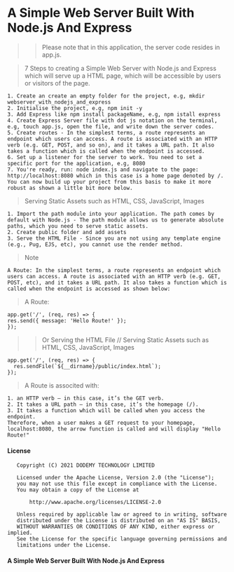 # A Simple Web Server Built With Node.js And Express

> > Please note that in this application, the server code resides in app.js.

> 7 Steps to creating a Simple Web Server with Node.js and Express which will serve up a HTML page, which will be accessible by users or visitors of the page.

```
1. Create an create an empty folder for the project, e.g, mkdir webserver_with_nodejs_and_express
2. Initialise the project, e.g, npm init -y
3. Add Express like npm install packageName, e.g, npm istall express
4. Create Express Server file with dot js notation on the terminal, e.g, touch app.js, open the file, and write down the server codes.
5. Create routes - In the simplest terms, a route represents an endpoint which users can access. A route is associated with an HTTP verb (e.g. GET, POST, and so on), and it takes a URL path. It also takes a function which is called when the endpoint is accessed.
6. Set up a listener for the server to work. You need to set a specific port for the application, e.g, 8080
7. You're ready, run: node index.js and navigate to the page: http://localhost:8080 which in this case is a home page denoted by /. You can now build up your project from this basis to make it more robust as shown a little bit more below.
```

> Serving Static Assets such as HTML, CSS, JavaScript, Images

```
1. Import the path module into your application. The path comes by default with Node.js - The path module allows us to generate absolute paths, which you need to serve static assets.
2. Create public folder and add assets
3. Serve the HTML File - Since you are not using any template engine (e.g., Pug, EJS, etc), you cannot use the render method.
```

> Note

```
A Route: In the simplest terms, a route represents an endpoint which users can access. A route is associated with an HTTP verb (e.g. GET, POST, etc), and it takes a URL path. It also takes a function which is called when the endpoint is accessed as shown below:
```

> A Route:

```
app.get('/', (req, res) => {
res.send({ message: 'Hello Route!' });
});
```

> > Or Serving the HTML File // Serving Static Assets such as HTML, CSS, JavaScript, Images

```
app.get('/', (req, res) => {
  res.sendFile(`${__dirname}/public/index.html`);
});
```

> A Route is associted with:

```
1. an HTTP verb — in this case, it’s the GET verb.
2. It takes a URL path — in this case, it’s the homepage (/).
3. It takes a function which will be called when you access the endpoint.
Therefore, when a user makes a GET request to your homepage, localhost:8080, the arrow function is called and will display "Hello Route!"
```

#### License

```
   Copyright (C) 2021 DODEMY TECHNOLOGY LIMITED

   Licensed under the Apache License, Version 2.0 (the "License");
   you may not use this file except in compliance with the License.
   You may obtain a copy of the License at

       http://www.apache.org/licenses/LICENSE-2.0

   Unless required by applicable law or agreed to in writing, software
   distributed under the License is distributed on an "AS IS" BASIS,
   WITHOUT WARRANTIES OR CONDITIONS OF ANY KIND, either express or implied.
   See the License for the specific language governing permissions and
   limitations under the License.
```

#### A Simple Web Server Built With Node.js And Express
